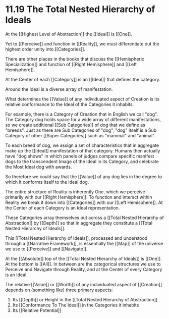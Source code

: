 # 11.19 The Total Nested Hierarchy of Ideals

At the [[Highest Level of Abstraction]] the [[Ideal]] is [[One]]. 

Yet to [[Perceive]] and function in [[Reality]], we must differentiate out the highest order unity into [[Categories]]. 

There are other places in the books that discuss the [[Hemispheric Specialization]] and function of [[Right Hemisphere]] and [[Left Hemisphere]]. 

At the Center of each [[Category]] is an [[Ideal]] that defines the category. 

Around the Ideal is a diverse array of manifestation. 

What determines the [[Value]] of any individuated aspect of Creation is its relative conformance to the Ideal of the Categories it inhabits. 

For example, there is a Category of Creation that in English we call "dog". The Category dog holds space for a wide array of different manifestations, so we create additional [[Sub Categories]] of dog that we define as "breeds". Just as there are Sub Categories of "dog", "dog" itself is a Sub Category of other [[Super Categories]] such as "mammal" and "animal". 

To each breed of dog, we assign a set of characteristics that in aggregate make up the [[Ideal]] manifestation of that category. Humans then actually have "dog shows" in which panels of judges compare specific manifest dogs to the transcendent Image of the Ideal in its Category, and celebrate the Most Ideal dog with awards. 

So therefore we could say that the [[Value]] of any dog lies in the degree to which it conforms itself to the Ideal dog. 

The entire structure of Reality is inherently One, which we perceive primarily with our [[Right Hemisphere]]. To function and interact within Reality we break it down into [[Categories]] with our [[Left Hemisphere]]. At the Center of each Category is an Ideal representation. 

These Categories array themselves out across a [[Total Nested Hierarchy of Abstraction]] by [[Depth]] so that in aggregate they constitute a [[Total Nested Hierarchy of Ideals]]. 

This [[Total Nested Hierarchy of Ideals]], processed and understood through a [[Narrative Framework]], is essentially the [[Map]] of the universe we use to [[Perceive]] and [[Navigate]]. 

At the [[Absolute]] top of the [[Total Nested Hierarchy of Ideals]] is [[One]]. At the bottom is [[All]]. In between are the categorical structures we use to Perceive and Navigate through Reality, and at the Center of every Category is an Ideal. 

The relative [[Value]] or [[Worth]] of any individuated aspect of [[Creation]] depends on (something like) three primary aspects: 

1. Its [[Depth]] or Height in the [[Total Nested Hierarchy of Abstraction]] 
2. Its [[Conformance To The Ideal]] in the Categories it inhabits 
3. Its [[Relative Potential]] 

